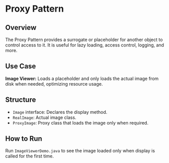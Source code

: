 # Proxy Pattern

## Overview
The Proxy Pattern provides a surrogate or placeholder for another object to control access to it. It is useful for lazy loading, access control, logging, and more.

## Use Case
**Image Viewer:** Loads a placeholder and only loads the actual image from disk when needed, optimizing resource usage.

## Structure
- `Image` interface: Declares the display method.
- `RealImage`: Actual image class.
- `ProxyImage`: Proxy class that loads the image only when required.

## How to Run
Run `ImageViewerDemo.java` to see the image loaded only when display is called for the first time.
